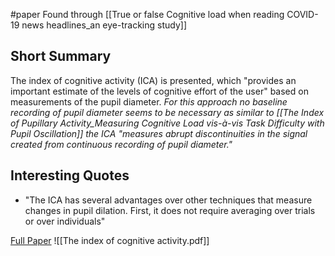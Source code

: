 #paper
Found through [[True or false Cognitive load when reading COVID-19 news headlines_an eye-tracking study]]

## Short Summary ##
The index of cognitive activity (ICA) is presented, which "provides an important estimate of the levels of cognitive effort of the user" based on measurements of the pupil diameter.
*For this approach no baseline recording of pupil diameter seems to be necessary as similar to [[The Index of Pupillary Activity_Measuring Cognitive Load vis-à-vis Task Difficulty with Pupil Oscillation]] the ICA "measures abrupt discontinuities in the signal created from continuous recording of pupil diameter."*

## Interesting Quotes ##
- "The ICA has several advantages over other techniques that measure changes in pupil dilation. First, it does not require averaging over trials or over individuals"

[Full Paper](https://ieeexplore.ieee.org/abstract/document/1042860) ![[The index of cognitive activity.pdf]]